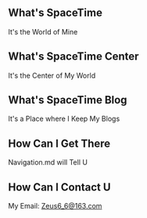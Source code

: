 ## What's SpaceTime
It's the World of Mine

## What's SpaceTime Center
It's the Center of My World

## What's SpaceTime Blog
It's a Place where I Keep My Blogs

## How Can I Get There
Navigation.md will Tell U

## How Can I Contact U
My Email: Zeus6_6@163.com

